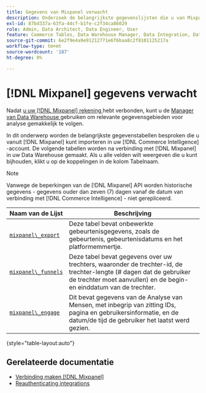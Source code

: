```yaml
---
title: Gegevens van Mixpanel verwacht
description: Onderzoek de belangrijkste gegevenslijsten die u van Mixpanel in uw  [!DNL Commerce Intelligence]  rekening kunt invoeren.
exl-id: 87bd337a-63fa-44cf-b1fe-c2f34ca86029
role: Admin, Data Architect, Data Engineer, User
feature: Commerce Tables, Data Warehouse Manager, Data Integration, Data Import/Export
source-git-commit: 6e2f9e4a9e91212771e6f6baa8c2f8101125217a
workflow-type: tm+mt
source-wordcount: '187'
ht-degree: 0%

---
```


# [!DNL Mixpanel] gegevens verwacht

Nadat [ u uw  [!DNL Mixpanel]  rekening ](../integrations/mixpanel.md) hebt verbonden, kunt u de [ Manager van Data Warehouse ](../../../data-analyst/data-warehouse-mgr/tour-dwm.md) gebruiken om relevante gegevensgebieden voor analyse gemakkelijk te volgen.

In dit onderwerp worden de belangrijkste gegevenstabellen besproken die u vanuit [!DNL Mixpanel] kunt importeren in uw [!DNL Commerce Intelligence] -account. De volgende tabellen worden na verbinding met [!DNL Mixpanel] in uw Data Warehouse gemaakt. Als u alle velden wilt weergeven die u kunt bijhouden, klikt u op de koppelingen in de kolom Tabelnaam.

>[!NOTE]
>
>Vanwege de beperkingen van de [!DNL Mixpanel] API worden historische gegevens - gegevens ouder dan zeven (7) dagen vanaf de datum van verbinding met [!DNL Commerce Intelligence] - niet gerepliceerd.

| **Naam van de Lijst** | **Beschrijving** |
|-----|-----|
| [`mixpanel\_export`](https://developer.mixpanel.com/reference/raw-data-export-api#datafeed) | Deze tabel bevat onbewerkte gebeurtenisgegevens, zoals de gebeurtenis, gebeurtenisdatums en het platformemmertje. |
| [`mixpanel\_funnels`](https://developer.mixpanel.com/reference/raw-data-export-api#funnels-default) | Deze tabel bevat gegevens over uw trechters, waaronder de trechter-id, de trechter-lengte (# dagen dat de gebruiker de trechter moet aanvullen) en de begin- en einddatum van de trechter. |
| [`mixpanel\_engage`](https://developer.mixpanel.com/reference/raw-data-export-api#engage-default) | Dit bevat gegevens van de Analyse van Mensen, met inbegrip van zitting IDs, pagina en gebruikersinformatie, en de datum/de tijd de gebruiker het laatst werd gezien. |

{style="table-layout:auto"}

## Gerelateerde documentatie

* [Verbinding maken  [!DNL Mixpanel]](../integrations/mixpanel.md)
* [ Reauthenticating integrations ](https://experienceleague.adobe.com/docs/commerce-knowledge-base/kb/how-to/mbi-reauthenticating-integrations.html)
